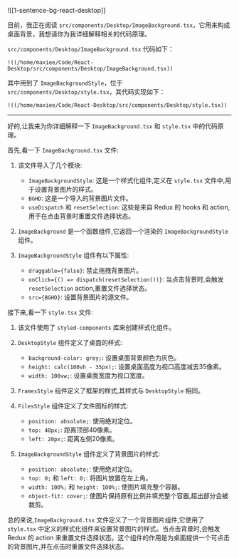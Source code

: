 ![[1-sentence-bg-react-desktop]]

目前，我正在阅读 `src/components/Desktop/ImageBackground.tsx`，它用来构成桌面背景，我想请你为我详细解释相关的代码原理。

`src/components/Desktop/ImageBackground.tsx` 代码如下：

```tsx
!((/home/maxiee/Code/React-Desktop/src/components/Desktop/ImageBackground.tsx))
```

其中用到了 `ImageBackgroundStyle`，位于 `src/components/Desktop/style.tsx`，其代码实现如下：

```tsx
!((/home/maxiee/Code/React-Desktop/src/components/Desktop/style.tsx))
```

---

好的,让我来为你详细解释一下 `ImageBackground.tsx` 和 `style.tsx` 中的代码原理。

首先,看一下 `ImageBackground.tsx` 文件:

1. 该文件导入了几个模块:
   - `ImageBackgroundStyle`: 这是一个样式化组件,定义在 `style.tsx` 文件中,用于设置背景图片的样式。
   - `BGHD`: 这是一个导入的背景图片文件。
   - `useDispatch` 和 `resetSelection`: 这些是来自 Redux 的 hooks 和 action,用于在点击背景时重置文件选择状态。

2. `ImageBackground` 是一个函数组件,它返回一个渲染的 `ImageBackgroundStyle` 组件。

3. `ImageBackgroundStyle` 组件有以下属性:
   - `draggable={false}`: 禁止拖拽背景图片。
   - `onClick={() => dispatch(resetSelection())}`: 当点击背景时,会触发 `resetSelection` action,重置文件选择状态。
   - `src={BGHD}`: 设置背景图片的源文件。

接下来,看一下 `style.tsx` 文件:

1. 该文件使用了 `styled-components` 库来创建样式化组件。

2. `DesktopStyle` 组件定义了桌面的样式:
   - `background-color: grey;`: 设置桌面背景颜色为灰色。
   - `height: calc(100vh - 35px);`: 设置桌面高度为视口高度减去35像素。
   - `width: 100vw;`: 设置桌面宽度为视口宽度。

3. `FramesStyle` 组件定义了框架的样式,其样式与 `DesktopStyle` 相同。

4. `FilesStyle` 组件定义了文件图标的样式:
   - `position: absolute;`: 使用绝对定位。
   - `top: 40px;`: 距离顶部40像素。
   - `left: 20px;`: 距离左侧20像素。

5. `ImageBackgroundStyle` 组件定义了背景图片的样式:
   - `position: absolute;`: 使用绝对定位。
   - `top: 0;` 和 `left: 0;`: 将图片放置在左上角。
   - `width: 100%;` 和 `height: 100%;`: 使图片填充整个容器。
   - `object-fit: cover;`: 使图片保持原有比例并填充整个容器,超出部分会被裁剪。

总的来说,`ImageBackground.tsx` 文件定义了一个背景图片组件,它使用了 `style.tsx` 中定义的样式化组件来设置背景图片的样式。当点击背景时,会触发 Redux 的 action 来重置文件选择状态。这个组件的作用是为桌面提供一个可点击的背景图片,并在点击时重置文件选择状态。